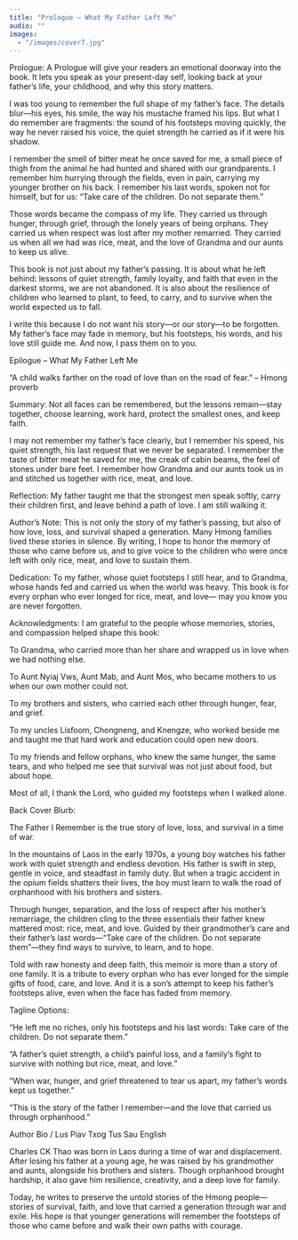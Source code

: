 ```yaml
---
title: "Prologue — What My Father Left Me"
audio: ""
images:
  - "/images/cover7.jpg"
---
```

Prologue:
A Prologue will give your readers an emotional doorway into the book. It lets you speak as your present-day self, looking back at your father’s life, your childhood, and why this story matters.

I was too young to remember the full shape of my father’s face. The details blur—his eyes, his smile, the way his mustache framed his lips. But what I do remember are fragments: the sound of his footsteps moving quickly, the way he never raised his voice, the quiet strength he carried as if it were his shadow.

I remember the smell of bitter meat he once saved for me, a small piece of thigh from the animal he had hunted and shared with our grandparents. I remember him hurrying through the fields, even in pain, carrying my younger brother on his back. I remember his last words, spoken not for himself, but for us: “Take care of the children. Do not separate them.”

Those words became the compass of my life. They carried us through hunger, through grief, through the lonely years of being orphans. They carried us when respect was lost after my mother remarried. They carried us when all we had was rice, meat, and the love of Grandma and our aunts to keep us alive.

This book is not just about my father’s passing. It is about what he left behind: lessons of quiet strength, family loyalty, and faith that even in the darkest storms, we are not abandoned. It is also about the resilience of children who learned to plant, to feed, to carry, and to survive when the world expected us to fall.

I write this because I do not want his story—or our story—to be forgotten. My father’s face may fade in memory, but his footsteps, his words, and his love still guide me. And now, I pass them on to you.

Epilogue – What My Father Left Me

“A child walks farther on the road of love than on the road of fear.” – Hmong proverb

Summary: Not all faces can be remembered, but the lessons remain—stay together, choose learning, work hard, protect the smallest ones, and keep faith.

I may not remember my father’s face clearly, but I remember his speed, his quiet strength, his last request that we never be separated. I remember the taste of bitter meat he saved for me, the creak of cabin beams, the feel of stones under bare feet. I remember how Grandma and our aunts took us in and stitched us together with rice, meat, and love.

Reflection:
My father taught me that the strongest men speak softly, carry their children first, and leave behind a path of love. I am still walking it.

Author’s Note:
This is not only the story of my father’s passing, but also of how love, loss, and survival shaped a generation. Many Hmong families lived these stories in silence. By writing, I hope to honor the memory of those who came before us, and to give voice to the children who were once left with only rice, meat, and love to sustain them.

Dedication:
To my father, whose quiet footsteps I still hear,
and to Grandma, whose hands fed and carried us when the world was heavy.
This book is for every orphan who ever longed for rice, meat, and love—
may you know you are never forgotten.

Acknowledgments:
I am grateful to the people whose memories, stories, and compassion helped shape this book:

To Grandma, who carried more than her share and wrapped us in love when we had nothing else.

To Aunt Nyiaj Vws, Aunt Mab, and Aunt Mos, who became mothers to us when our own mother could not.

To my brothers and sisters, who carried each other through hunger, fear, and grief.

To my uncles Lisfoom, Chongneng, and Knengze, who worked beside me and taught me that hard work and education could open new doors.

To my friends and fellow orphans, who knew the same hunger, the same tears, and who helped me see that survival was not just about food, but about hope.

Most of all, I thank the Lord, who guided my footsteps when I walked alone.

Back Cover Blurb:

The Father I Remember is the true story of love, loss, and survival in a time of war.

In the mountains of Laos in the early 1970s, a young boy watches his father work with quiet strength and endless devotion. His father is swift in step, gentle in voice, and steadfast in family duty. But when a tragic accident in the opium fields shatters their lives, the boy must learn to walk the road of orphanhood with his brothers and sisters.

Through hunger, separation, and the loss of respect after his mother’s remarriage, the children cling to the three essentials their father knew mattered most: rice, meat, and love. Guided by their grandmother’s care and their father’s last words—“Take care of the children. Do not separate them”—they find ways to survive, to learn, and to hope.

Told with raw honesty and deep faith, this memoir is more than a story of one family. It is a tribute to every orphan who has ever longed for the simple gifts of food, care, and love. And it is a son’s attempt to keep his father’s footsteps alive, even when the face has faded from memory.

Tagline Options:

“He left me no riches, only his footsteps and his last words: Take care of the children. Do not separate them.”

“A father’s quiet strength, a child’s painful loss, and a family’s fight to survive with nothing but rice, meat, and love.”

“When war, hunger, and grief threatened to tear us apart, my father’s words kept us together.”

“This is the story of the father I remember—and the love that carried us through orphanhood.”

Author Bio / Lus Piav Txog Tus Sau
English

Charles CK Thao was born in Laos during a time of war and displacement. After losing his father at a young age, he was raised by his grandmother and aunts, alongside his brothers and sisters. Though orphanhood brought hardship, it also gave him resilience, creativity, and a deep love for family.

Today, he writes to preserve the untold stories of the Hmong people—stories of survival, faith, and love that carried a generation through war and exile. His hope is that younger generations will remember the footsteps of those who came before and walk their own paths with courage.